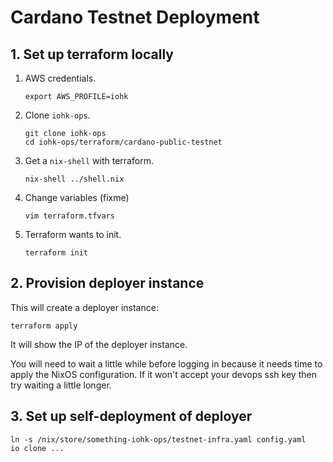 # Cardano Testnet Deployment

## 1. Set up terraform locally

1. AWS credentials.

       export AWS_PROFILE=iohk

2. Clone `iohk-ops`.

       git clone iohk-ops
       cd iohk-ops/terraform/cardano-public-testnet

3. Get a `nix-shell` with terraform.

       nix-shell ../shell.nix

4. Change variables (fixme)

       vim terraform.tfvars

5. Terraform wants to init.

       terraform init

## 2. Provision deployer instance

This will create a deployer instance:

    terraform apply

It will show the IP of the deployer instance.

You will need to wait a little while before logging in because it
needs time to apply the NixOS configuration. If it won't accept your
devops ssh key then try waiting a little longer.

## 3. Set up self-deployment of deployer

    ln -s /nix/store/something-iohk-ops/testnet-infra.yaml config.yaml
    io clone ...
